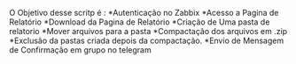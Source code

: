 O Objetivo desse scritp é :
*Autenticação no Zabbix
*Acesso a Pagina de Relatório
*Download da Pagina de Relatório 
*Criação de Uma pasta de relatorio 
*Mover arquivos para a pasta 
*Compactação dos arquivos em .zip 
*Exclusão da pastas criada depois da compactação. 
*Envio de Mensagem de Confirmação em grupo no telegram 
